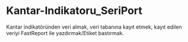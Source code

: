 # Kantar-Indikatoru_SeriPort
Kantar indikatöründen veri almak, veri tabanına kayıt etmek, kayıt edilen veriyi FastReport ile yazdırmak/Etiket bastırmak.
